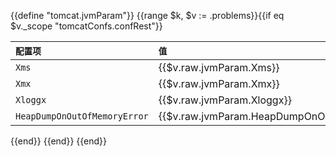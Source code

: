 {{define "tomcat.jvmParam"}} {{range $k, $v := .problems}}{{if eq $v._scope "tomcatConfs.confRest"}}

| `配置项`        | `值`                                                 |
|:-------------|:----------------------------------------------------|
| `Xms`        | {{$v.raw.jvmParam.Xms}}                             |
| `Xmx`       | {{$v.raw.jvmParam.Xmx}}                             |
| `Xloggx`   | {{$v.raw.jvmParam.Xloggx}}                          |
| `HeapDumpOnOutOfMemoryError` | {{$v.raw.jvmParam.HeapDumpOnOutOfMemoryError}}      |
{{end}} {{end}}
{{end}}